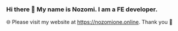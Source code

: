 ### Hi there 👋 My name is Nozomi. I am a FE developer.


🌐 Please visit my website at https://nozomione.online. Thank you 🙂 

<!--
**nozomione/nozomione** is a ✨ _special_ ✨ repository because its `README.md` (this file) appears on your GitHub profile.
![](https://komarev.com/ghpvc/?username=nozomione&color=lightgray)
Here are some ideas to get you started:

- 🔭 I’m currently working on ...
- 🌱 I’m currently learning ...
- 👯 I’m looking to collaborate on ...
- 🤔 I’m looking for help with ...
- 💬 Ask me about ...
- 📫 How to reach me: ...
- 😄 Pronouns: ...
- ⚡ Fun fact: ...
-->
